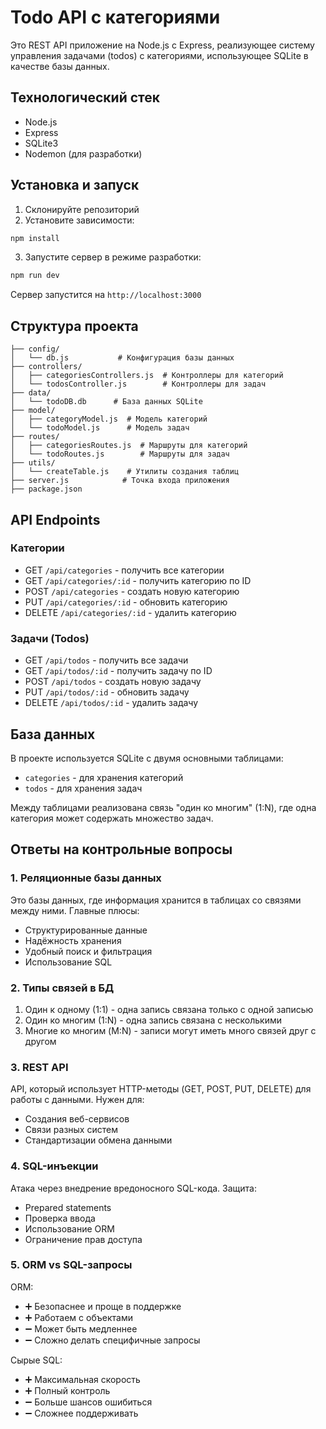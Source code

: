 # Todo API с категориями

Это REST API приложение на Node.js с Express, реализующее систему управления задачами (todos) с категориями, использующее SQLite в качестве базы данных.

## Технологический стек

- Node.js
- Express
- SQLite3
- Nodemon (для разработки)

## Установка и запуск

1. Склонируйте репозиторий
2. Установите зависимости:
```bash
npm install
```
3. Запустите сервер в режиме разработки:
```bash
npm run dev
```

Сервер запустится на `http://localhost:3000`

## Структура проекта

```
├── config/
│   └── db.js           # Конфигурация базы данных
├── controllers/
│   ├── categoriesControllers.js  # Контроллеры для категорий
│   └── todosController.js        # Контроллеры для задач
├── data/
│   └── todoDB.db      # База данных SQLite
├── model/
│   ├── categoryModel.js  # Модель категорий
│   └── todoModel.js      # Модель задач
├── routes/
│   ├── categoriesRoutes.js  # Маршруты для категорий
│   └── todoRoutes.js        # Маршруты для задач
├── utils/
│   └── createTable.js    # Утилиты создания таблиц
├── server.js            # Точка входа приложения
├── package.json
```

## API Endpoints

### Категории
- GET `/api/categories` - получить все категории
- GET `/api/categories/:id` - получить категорию по ID
- POST `/api/categories` - создать новую категорию
- PUT `/api/categories/:id` - обновить категорию
- DELETE `/api/categories/:id` - удалить категорию

### Задачи (Todos)
- GET `/api/todos` - получить все задачи
- GET `/api/todos/:id` - получить задачу по ID
- POST `/api/todos` - создать новую задачу
- PUT `/api/todos/:id` - обновить задачу
- DELETE `/api/todos/:id` - удалить задачу

## База данных

В проекте используется SQLite с двумя основными таблицами:
- `categories` - для хранения категорий
- `todos` - для хранения задач

Между таблицами реализована связь "один ко многим" (1:N), где одна категория может содержать множество задач.

## Ответы на контрольные вопросы

### 1. Реляционные базы данных
Это базы данных, где информация хранится в таблицах со связями между ними. Главные плюсы:
- Структурированные данные
- Надёжность хранения
- Удобный поиск и фильтрация
- Использование SQL

### 2. Типы связей в БД
1. Один к одному (1:1) - одна запись связана только с одной записью
2. Один ко многим (1:N) - одна запись связана с несколькими
3. Многие ко многим (M:N) - записи могут иметь много связей друг с другом

### 3. REST API
API, который использует HTTP-методы (GET, POST, PUT, DELETE) для работы с данными. Нужен для:
- Создания веб-сервисов
- Связи разных систем
- Стандартизации обмена данными

### 4. SQL-инъекции
Атака через внедрение вредоносного SQL-кода. Защита:
- Prepared statements
- Проверка ввода
- Использование ORM
- Ограничение прав доступа

### 5. ORM vs SQL-запросы
ORM:
- ➕ Безопаснее и проще в поддержке
- ➕ Работаем с объектами
- ➖ Может быть медленнее
- ➖ Сложно делать специфичные запросы

Сырые SQL:
- ➕ Максимальная скорость
- ➕ Полный контроль
- ➖ Больше шансов ошибиться
- ➖ Сложнее поддерживать
